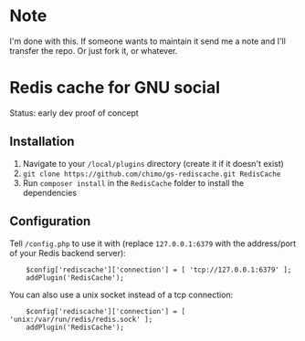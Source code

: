 # Note

I'm done with this. If someone wants to maintain it send me a note and I'll transfer the repo. Or just fork it, or whatever.

# Redis cache for GNU social

Status: early dev proof of concept

## Installation

1. Navigate to your `/local/plugins` directory (create it if it doesn't exist)
1. `git clone https://github.com/chimo/gs-rediscache.git RedisCache`
1. Run `composer install` in the `RedisCache` folder to install the dependencies

## Configuration

Tell `/config.php` to use it with (replace `127.0.0.1:6379` with the address/port of your Redis backend server):

```
    $config['rediscache']['connection'] = [ 'tcp://127.0.0.1:6379' ];
    addPlugin('RedisCache');
```

You can also use a unix socket instead of a tcp connection:

```
    $config['rediscache']['connection'] = [ 'unix:/var/run/redis/redis.sock' ];
    addPlugin('RedisCache');
```

